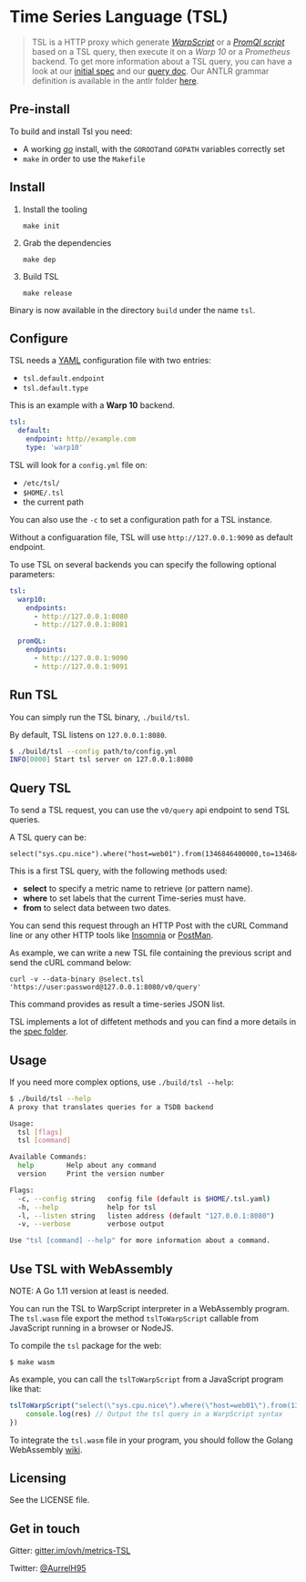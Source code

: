 # Time Series Language (TSL)

> TSL is a HTTP proxy which generate [_WarpScript_](https://www.warp10.io) or a [_PromQl script_](https://prometheus.io/docs/prometheus/latest/querying/basics/) based on a TSL query, then execute it on a _Warp 10_ or a _Prometheus_ backend. To get more information about a TSL query, you can have a look at our [initial spec](./spec/spec.md) and our [query doc](./spec/doc.md). Our ANTLR grammar definition is available in the antlr folder [here](./antlr/README.md).

## Pre-install

To build and install Tsl you need:

- A working [_go_](https://golang.org) install, with the `GOROOT`and `GOPATH` variables correctly set
- `make` in order to use the `Makefile`

## Install

1. Install the tooling

   `make init`

2. Grab the dependencies

   `make dep`

3. Build TSL

   `make release`

Binary is now available in the directory `build` under the name `tsl`.

## Configure

TSL needs a [YAML](http://yaml.org/) configuration file with two entries:

- `tsl.default.endpoint`
- `tsl.default.type`

This is an example with a **Warp 10** backend.

```yaml
tsl:
  default:
    endpoint: http//example.com
    type: 'warp10'
```

TSL will look for a `config.yml` file on:

- `/etc/tsl/`
- `$HOME/.tsl`
- the current path

You can also use the `-c` to set a configuration path for a TSL instance.

Without a configuaration file, TSL will use `http://127.0.0.1:9090` as default endpoint.

To use TSL on several backends you can specify the following optional parameters:

```YAML
tsl:
  warp10:
    endpoints:
      - http://127.0.0.1:8080
      - http://127.0.0.1:8081

  promQL:
    endpoints:
      - http://127.0.0.1:9090
      - http://127.0.0.1:9091
```

## Run TSL

You can simply run the TSL binary, `./build/tsl`.

By default, TSL listens on `127.0.0.1:8080`.

```sh
$ ./build/tsl --config path/to/config.yml
INFO[0000] Start tsl server on 127.0.0.1:8080
```

## Query TSL

To send a TSL request, you can use the `v0/query` api endpoint to send TSL queries.

A TSL query can be:

```tsl
select("sys.cpu.nice").where("host=web01").from(1346846400000,to=1346847000005)
```

This is a first TSL query, with the following methods used:

- **select** to specify a metric name to retrieve (or pattern name).
- **where** to set labels that the current Time-series must have.
- **from** to select data between two dates.

You can send this request through an HTTP Post with the cURL Command line or any other HTTP tools like [Insomnia](https://insomnia.rest/) or [PostMan](https://www.getpostman.com/).

As example, we can write a new TSL file containing the previous script and send the cURL command below:

```
curl -v --data-binary @select.tsl 'https://user:password@127.0.0.1:8080/v0/query'
```
This command provides as result a time-series JSON list.

TSL implements a lot of diffetent methods and you can find a more details in the [spec folder](./spec/doc.md).

## Usage

If you need more complex options, use `./build/tsl --help`:

```sh
$ ./build/tsl --help
A proxy that translates queries for a TSDB backend

Usage:
  tsl [flags]
  tsl [command]

Available Commands:
  help        Help about any command
  version     Print the version number

Flags:
  -c, --config string   config file (default is $HOME/.tsl.yaml)
  -h, --help            help for tsl
  -l, --listen string   listen address (default "127.0.0.1:8080")
  -v, --verbose         verbose output

Use "tsl [command] --help" for more information about a command.
```

## Use TSL with WebAssembly

NOTE: A Go 1.11 version at least is needed.

You can run the TSL to WarpScript interpreter in a WebAssembly program.
The `tsl.wasm` file export the method `tslToWarpScript` callable from JavaScript running in a browser or NodeJS.

To compile the `tsl` package for the web:

`$ make wasm`

As example, you can call the `tslToWarpScript` from a JavaScript program like that:

```javascript
tslToWarpScript("select(\"sys.cpu.nice\").where(\"host=web01\").from(1346846400000,to=1346847000005)", "", false, (err, res) => {
	console.log(res) // Output the tsl query in a WarpScript syntax
})
```

To integrate the `tsl.wasm` file in your program, you should follow the Golang WebAssembly [wiki](https://github.com/golang/go/wiki/WebAssembly).

## Licensing

See the LICENSE file.

## Get in touch

Gitter: [gitter.im/ovh/metrics-TSL](https://gitter.im/ovh/metrics-TSL)

Twitter: [@AurrelH95](https://twitter.com/AurrelH95)
